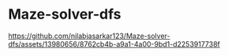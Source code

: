 # Maze-solver-dfs
https://github.com/nilabjasarkar123/Maze-solver-dfs/assets/13980656/8762cb4b-a9a1-4a00-9bd1-d2253917738f
